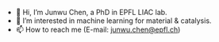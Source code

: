 - 👋 Hi, I’m Junwu Chen, a PhD in EPFL LIAC lab.
- 💞️ I’m interested in machine learning for material & catalysis.
- 📫 How to reach me (E-mail: junwu.chen@epfl.ch)

<!---
jwchen25/jwchen25 is a ✨ special ✨ repository because its `README.md` (this file) appears on your GitHub profile.
You can click the Preview link to take a look at your changes.
--->
